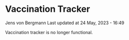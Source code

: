 Vaccination Tracker
================
Jens von Bergmann
Last updated at 24 May, 2023 - 16:49

Vaccination tracker is no longer functional.
